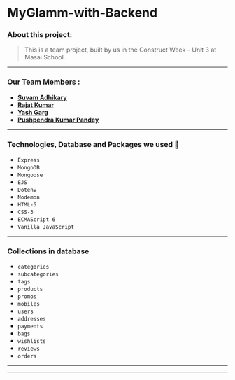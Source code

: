 # MyGlamm-with-Backend


### About this project:

> This is a team project, built by us in the Construct Week - Unit 3 at Masai School.

---
### Our Team Members :

- **[Suvam Adhikary](https://github.com/suvamAdhikary)**
- **[Rajat Kumar](https://github.com/RanaRajat)**
- **[Yash Garg](https://github.com/yash-ga)**
- **[Pushpendra Kumar Pandey](https://github.com/pandeypushpendra3)**

---

### Technologies, Database and Packages we used :wrench:

- `Express`
- `MongoDB`
- `Mongoose`
- `EJS`
- `Dotenv`
- `Nodemon`
- `HTML-5`
- `CSS-3`
- `ECMAScript 6`
- `Vanilla JavaScript`

---

### Collections in database

- `categories`
- `subcategories`
- `tags`
- `products`
- `promos`
- `mobiles`
- `users`
- `addresses`
- `payments`
- `bags`
- `wishlists`
- `reviews`
- `orders`

---
---
